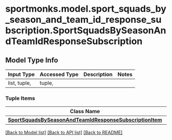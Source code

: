 # sportmonks.model.sport_squads_by_season_and_team_id_response_subscription.SportSquadsBySeasonAndTeamIdResponseSubscription

## Model Type Info
Input Type | Accessed Type | Description | Notes
------------ | ------------- | ------------- | -------------
list, tuple,  | tuple,  |  | 

### Tuple Items
Class Name | Input Type | Accessed Type | Description | Notes
------------- | ------------- | ------------- | ------------- | -------------
[**SportSquadsBySeasonAndTeamIdResponseSubscriptionItem**](SportSquadsBySeasonAndTeamIdResponseSubscriptionItem.md) | [**SportSquadsBySeasonAndTeamIdResponseSubscriptionItem**](SportSquadsBySeasonAndTeamIdResponseSubscriptionItem.md) | [**SportSquadsBySeasonAndTeamIdResponseSubscriptionItem**](SportSquadsBySeasonAndTeamIdResponseSubscriptionItem.md) |  | 

[[Back to Model list]](../../README.md#documentation-for-models) [[Back to API list]](../../README.md#documentation-for-api-endpoints) [[Back to README]](../../README.md)

